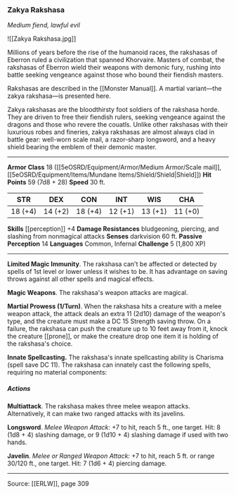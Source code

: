 ### Zakya Rakshasa
_Medium fiend, lawful evil_

![[Zakya Rakshasa.jpg]]

Millions of years before the rise of the humanoid races, the rakshasas of Eberron ruled a civilization that spanned Khorvaire. Masters of combat, the rakshasas of Eberron wield their weapons with demonic fury, rushing into battle seeking vengeance against those who bound their fiendish masters.

Rakshasas are described in the [[Monster Manual]]. A martial variant—the zakya rakshasa—is presented here.

Zakya rakshasas are the bloodthirsty foot soldiers of the rakshasa horde. They are driven to free their fiendish rulers, seeking vengeance against the dragons and those who revere the couatls. Unlike other rakshasas with their luxurious robes and fineries, zakya rakshasas are almost always clad in battle gear: well-worn scale mail, a razor-sharp longsword, and a heavy shield bearing the emblem of their demonic master.





---

**Armor Class** 18 ([[5eOSRD/Equipment/Armor/Medium Armor/Scale mail]], [[5eOSRD/Equipment/Items/Mundane Items/Shield/Shield|Shield]])
**Hit Points** 59 (7d8 + 28)
**Speed** 30 ft.

| STR     | DEX     | CON     | INT     | WIS     | CHA     |
|---------|---------|---------|---------|---------|---------|
| 18 (+4) | 14 (+2) | 18 (+4) | 12 (+1) | 13 (+1) | 11 (+0) |

**Skills** [[perception]] +4
**Damage Resistances** bludgeoning, piercing, and slashing from nonmagical attacks
**Senses** darkvision 60 ft.
**Passive Perception** 14
**Languages** Common, Infernal
**Challenge** 5 (1,800 XP)

---

**Limited Magic Immunity**. The rakshasa can't be affected or detected by spells of 1st level or lower unless it wishes to be. It has advantage on saving throws against all other spells and magical effects.

**Magic Weapons**. The rakshasa's weapon attacks are magical.

**Martial Prowess (1/Turn)**. When the rakshasa hits a creature with a melee weapon attack, the attack deals an extra 11 (2d10) damage of the weapon's type, and the creature must make a DC 15 Strength saving throw. On a failure, the rakshasa can push the creature up to 10 feet away from it, knock the creature [[prone]], or make the creature drop one item it is holding of the rakshasa's choice.

**Innate Spellcasting.** The rakshasa's innate spellcasting ability is Charisma (spell save DC 11). The rakshasa can innately cast the following spells, requiring no material components:

##### Actions
**Multiattack**. The rakshasa makes three melee weapon attacks. Alternatively, it can make two ranged attacks with its javelins.

**Longsword**. _Melee Weapon Attack:_ +7 to hit, reach 5 ft., one target. Hit: 8 (1d8 + 4) slashing damage, or 9 (1d10 + 4) slashing damage if used with two hands.

**Javelin**. _Melee or Ranged Weapon Attack:_ +7 to hit, reach 5 ft. or range 30/120 ft., one target. Hit: 7 (1d6 + 4) piercing damage.


---

Source: [[ERLW]], page 309